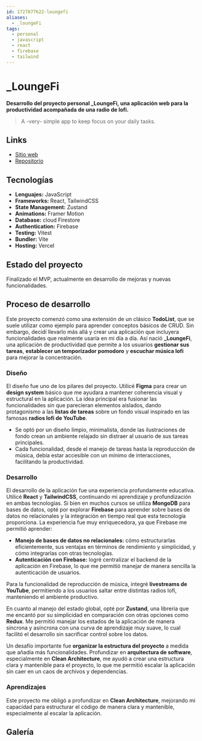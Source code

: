 ```yaml
---
id: 1727877622-loungefi
aliases:
  - _loungeFi
tags:
  - personal
  - javascript
  - react
  - firebase
  - tailwind
---
```


# \_LoungeFi

**Desarrollo del proyecto personal \_LoungeFi, una aplicación web para la productividad acompañada de una radio de lofi.**

> A -very- simple app to keep focus on your daily tasks.

## Links

- [Sitio web](https://loungefi.vercel.app/)
- [Repositorio](https://github.com/strocs/_loungefi)

## Tecnologías

- **Lenguajes:** JavaScript
- **Frameworks:** React, TailwindCSS
- **State Management:** Zustand
- **Animations:** Framer Motion
- **Database:** cloud Firestore
- **Authentication:** Firebase
- **Testing:** Vitest
- **Bundler:** Vite
- **Hosting:** Vercel

## Estado del proyecto

Finalizado el MVP, actualmente en desarrollo de mejoras y nuevas funcionalidades.

## Proceso de desarrollo

Este proyecto comenzó como una extensión de un clásico **TodoList**, que se suele utilizar como ejemplo para aprender conceptos básicos de CRUD. Sin embargo, decidí llevarlo más allá y crear una aplicación que incluyera funcionalidades que realmente usaría en mi día a día. Así nació **\_LoungeFi**, una aplicación de productividad que permite a los usuarios **gestionar sus tareas**, **establecer un temporizador pomodoro** y **escuchar música lofi** para mejorar la concentración.

### Diseño

El diseño fue uno de los pilares del proyecto. Utilicé **Figma** para crear un **design system** básico que me ayudara a mantener coherencia visual y estructural en la aplicación. La idea principal era fusionar las funcionalidades sin que parecieran elementos aislados, dando protagonismo a las **listas de tareas** sobre un fondo visual inspirado en las famosas **radios lofi de YouTube**.

- Se optó por un diseño limpio, minimalista, donde las ilustraciones de fondo crean un ambiente relajado sin distraer al usuario de sus tareas principales.
- Cada funcionalidad, desde el manejo de tareas hasta la reproducción de música, debía estar accesible con un mínimo de interacciones, facilitando la productividad.

### Desarrollo

El desarrollo de la aplicación fue una experiencia profundamente educativa. Utilicé **React** y **TailwindCSS**, continuando mi aprendizaje y profundización en ambas tecnologías. Si bien en muchos cursos se utiliza **MongoDB** para bases de datos, opté por explorar **Firebase** para aprender sobre bases de datos no relacionales y la integración en tiempo real que esta tecnología proporciona. La experiencia fue muy enriquecedora, ya que Firebase me permitió aprender:

- **Manejo de bases de datos no relacionales:** cómo estructurarlas eficientemente, sus ventajas en términos de rendimiento y simplicidad, y cómo integrarlas con otras tecnologías.
- **Autenticación con Firebase:** logré centralizar el backend de la aplicación en Firebase, lo que me permitió manejar de manera sencilla la autenticación de usuarios.

Para la funcionalidad de reproducción de música, integré **livestreams de YouTube**, permitiendo a los usuarios saltar entre distintas radios lofi, manteniendo el ambiente productivo.

En cuanto al manejo del estado global, opté por **Zustand**, una librería que me encantó por su simplicidad en comparación con otras opciones como **Redux**. Me permitió manejar los estados de la aplicación de manera síncrona y asíncrona con una curva de aprendizaje muy suave, lo cual facilitó el desarrollo sin sacrificar control sobre los datos.

Un desafío importante fue **organizar la estructura del proyecto** a medida que añadía más funcionalidades. Profundizar en **arquitectura de software**, especialmente en **Clean Architecture**, me ayudó a crear una estructura clara y mantenible para el proyecto, lo que me permitió escalar la aplicación sin caer en un caos de archivos y dependencias.

### Aprendizajes

Este proyecto me obligó a profundizar en **Clean Architecture**, mejorando mi capacidad para estructurar el código de manera clara y mantenible, especialmente al escalar la aplicación.

## Galería
